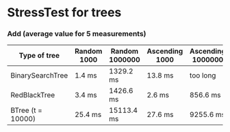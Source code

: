 # StressTest for trees

### Add (average value for 5 measurements)

   Type of tree   |  Random 1000 | Random 1000000 | Ascending 1000 | Ascending 1000000
------------------|--------------|----------------|----------------|------------------
BinarySearchTree  |    1.4 ms    |   1329.2 ms    |     13.8 ms    |      too long
RedBlackTree      |    3.4 ms    |   1426.6 ms    |     2.6 ms     |      856.6 ms
BTree (t = 10000) |    25.4 ms   |   15113.4 ms   |     27.6 ms    |      9255.6 ms
